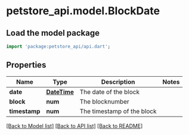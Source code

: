 # petstore_api.model.BlockDate

## Load the model package
```dart
import 'package:petstore_api/api.dart';
```

## Properties
Name | Type | Description | Notes
------------ | ------------- | ------------- | -------------
**date** | [**DateTime**](DateTime.md) | The date of the block | 
**block** | **num** | The blocknumber | 
**timestamp** | **num** | The timestamp of the block | 

[[Back to Model list]](../README.md#documentation-for-models) [[Back to API list]](../README.md#documentation-for-api-endpoints) [[Back to README]](../README.md)


